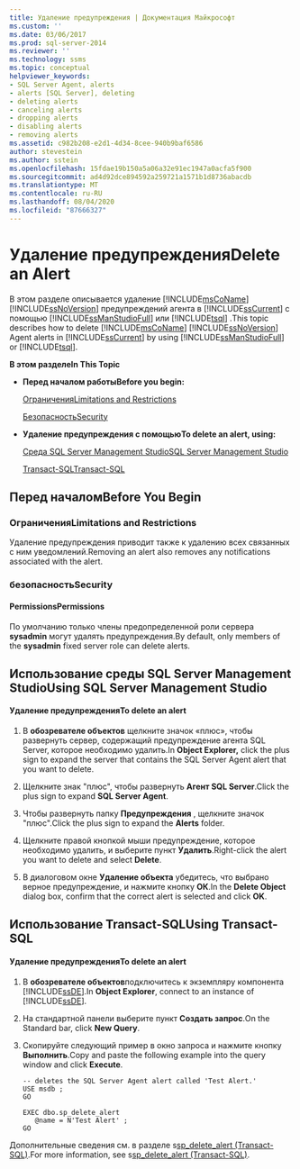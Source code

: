 ```yaml
---
title: Удаление предупреждения | Документация Майкрософт
ms.custom: ''
ms.date: 03/06/2017
ms.prod: sql-server-2014
ms.reviewer: ''
ms.technology: ssms
ms.topic: conceptual
helpviewer_keywords:
- SQL Server Agent, alerts
- alerts [SQL Server], deleting
- deleting alerts
- canceling alerts
- dropping alerts
- disabling alerts
- removing alerts
ms.assetid: c982b208-e2d1-4d34-8cee-940b9baf6586
author: stevestein
ms.author: sstein
ms.openlocfilehash: 15fdae19b150a5a06a32e91ec1947a0acfa5f900
ms.sourcegitcommit: ad4d92dce894592a259721a1571b1d8736abacdb
ms.translationtype: MT
ms.contentlocale: ru-RU
ms.lasthandoff: 08/04/2020
ms.locfileid: "87666327"
---
```

# <a name="delete-an-alert"></a><span data-ttu-id="65f82-102">Удаление предупреждения</span><span class="sxs-lookup"><span data-stu-id="65f82-102">Delete an Alert</span></span>
  <span data-ttu-id="65f82-103">В этом разделе описывается удаление [!INCLUDE[msCoName](../../includes/msconame-md.md)] [!INCLUDE[ssNoVersion](../../includes/ssnoversion-md.md)] предупреждений агента в [!INCLUDE[ssCurrent](../../includes/sscurrent-md.md)] с помощью [!INCLUDE[ssManStudioFull](../../includes/ssmanstudiofull-md.md)] или [!INCLUDE[tsql](../../includes/tsql-md.md)] .</span><span class="sxs-lookup"><span data-stu-id="65f82-103">This topic describes how to delete [!INCLUDE[msCoName](../../includes/msconame-md.md)] [!INCLUDE[ssNoVersion](../../includes/ssnoversion-md.md)] Agent alerts in [!INCLUDE[ssCurrent](../../includes/sscurrent-md.md)] by using [!INCLUDE[ssManStudioFull](../../includes/ssmanstudiofull-md.md)] or [!INCLUDE[tsql](../../includes/tsql-md.md)].</span></span>  
  
 <span data-ttu-id="65f82-104">**В этом разделе**</span><span class="sxs-lookup"><span data-stu-id="65f82-104">**In This Topic**</span></span>  
  
-   <span data-ttu-id="65f82-105">**Перед началом работы**</span><span class="sxs-lookup"><span data-stu-id="65f82-105">**Before you begin:**</span></span>  
  
     [<span data-ttu-id="65f82-106">Ограничения</span><span class="sxs-lookup"><span data-stu-id="65f82-106">Limitations and Restrictions</span></span>](#Restrictions)  
  
     [<span data-ttu-id="65f82-107">Безопасность</span><span class="sxs-lookup"><span data-stu-id="65f82-107">Security</span></span>](#Security)  
  
-   <span data-ttu-id="65f82-108">**Удаление предупреждения с помощью**</span><span class="sxs-lookup"><span data-stu-id="65f82-108">**To delete an alert, using:**</span></span>  
  
     [<span data-ttu-id="65f82-109">Среда SQL Server Management Studio</span><span class="sxs-lookup"><span data-stu-id="65f82-109">SQL Server Management Studio</span></span>](#SSMSProcedure)  
  
     [<span data-ttu-id="65f82-110">Transact-SQL</span><span class="sxs-lookup"><span data-stu-id="65f82-110">Transact-SQL</span></span>](#TsqlProcedure)  
  
##  <a name="before-you-begin"></a><a name="BeforeYouBegin"></a> <span data-ttu-id="65f82-111">Перед началом</span><span class="sxs-lookup"><span data-stu-id="65f82-111">Before You Begin</span></span>  
  
###  <a name="limitations-and-restrictions"></a><a name="Restrictions"></a> <span data-ttu-id="65f82-112">Ограничения</span><span class="sxs-lookup"><span data-stu-id="65f82-112">Limitations and Restrictions</span></span>  
 <span data-ttu-id="65f82-113">Удаление предупреждения приводит также к удалению всех связанных с ним уведомлений.</span><span class="sxs-lookup"><span data-stu-id="65f82-113">Removing an alert also removes any notifications associated with the alert.</span></span>  
  
###  <a name="security"></a><a name="Security"></a> <span data-ttu-id="65f82-114">безопасность</span><span class="sxs-lookup"><span data-stu-id="65f82-114">Security</span></span>  
  
####  <a name="permissions"></a><a name="Permissions"></a> <span data-ttu-id="65f82-115">Permissions</span><span class="sxs-lookup"><span data-stu-id="65f82-115">Permissions</span></span>  
 <span data-ttu-id="65f82-116">По умолчанию только члены предопределенной роли сервера **sysadmin** могут удалять предупреждения.</span><span class="sxs-lookup"><span data-stu-id="65f82-116">By default, only members of the **sysadmin** fixed server role can delete alerts.</span></span>  
  
##  <a name="using-sql-server-management-studio"></a><a name="SSMSProcedure"></a> <span data-ttu-id="65f82-117">Использование среды SQL Server Management Studio</span><span class="sxs-lookup"><span data-stu-id="65f82-117">Using SQL Server Management Studio</span></span>  
  
#### <a name="to-delete-an-alert"></a><span data-ttu-id="65f82-118">Удаление предупреждения</span><span class="sxs-lookup"><span data-stu-id="65f82-118">To delete an alert</span></span>  
  
1.  <span data-ttu-id="65f82-119">В **обозревателе объектов** щелкните значок «плюс», чтобы развернуть сервер, содержащий предупреждение агента SQL Server, которое необходимо удалить.</span><span class="sxs-lookup"><span data-stu-id="65f82-119">In **Object Explorer,** click the plus sign to expand the server that contains the SQL Server Agent alert that you want to delete.</span></span>  
  
2.  <span data-ttu-id="65f82-120">Щелкните знак "плюс", чтобы развернуть **Агент SQL Server**.</span><span class="sxs-lookup"><span data-stu-id="65f82-120">Click the plus sign to expand **SQL Server Agent**.</span></span>  
  
3.  <span data-ttu-id="65f82-121">Чтобы развернуть папку **Предупреждения** , щелкните значок "плюс".</span><span class="sxs-lookup"><span data-stu-id="65f82-121">Click the plus sign to expand the **Alerts** folder.</span></span>  
  
4.  <span data-ttu-id="65f82-122">Щелкните правой кнопкой мыши предупреждение, которое необходимо удалить, и выберите пункт **Удалить**.</span><span class="sxs-lookup"><span data-stu-id="65f82-122">Right-click the alert you want to delete and select **Delete**.</span></span>  
  
5.  <span data-ttu-id="65f82-123">В диалоговом окне **Удаление объекта** убедитесь, что выбрано верное предупреждение, и нажмите кнопку **ОК**.</span><span class="sxs-lookup"><span data-stu-id="65f82-123">In the **Delete Object** dialog box, confirm that the correct alert is selected and click **OK**.</span></span>  
  
##  <a name="using-transact-sql"></a><a name="TsqlProcedure"></a> <span data-ttu-id="65f82-124">Использование Transact-SQL</span><span class="sxs-lookup"><span data-stu-id="65f82-124">Using Transact-SQL</span></span>  
  
#### <a name="to-delete-an-alert"></a><span data-ttu-id="65f82-125">Удаление предупреждения</span><span class="sxs-lookup"><span data-stu-id="65f82-125">To delete an alert</span></span>  
  
1.  <span data-ttu-id="65f82-126">В **обозревателе объектов**подключитесь к экземпляру компонента [!INCLUDE[ssDE](../../includes/ssde-md.md)].</span><span class="sxs-lookup"><span data-stu-id="65f82-126">In **Object Explorer**, connect to an instance of [!INCLUDE[ssDE](../../includes/ssde-md.md)].</span></span>  
  
2.  <span data-ttu-id="65f82-127">На стандартной панели выберите пункт **Создать запрос**.</span><span class="sxs-lookup"><span data-stu-id="65f82-127">On the Standard bar, click **New Query**.</span></span>  
  
3.  <span data-ttu-id="65f82-128">Скопируйте следующий пример в окно запроса и нажмите кнопку **Выполнить**.</span><span class="sxs-lookup"><span data-stu-id="65f82-128">Copy and paste the following example into the query window and click **Execute**.</span></span>  
  
    ```  
    -- deletes the SQL Server Agent alert called 'Test Alert.'  
    USE msdb ;  
    GO  
  
    EXEC dbo.sp_delete_alert  
       @name = N'Test Alert' ;  
    GO  
    ```  
  
 <span data-ttu-id="65f82-129">Дополнительные сведения см. в разделе s[sp_delete_alert &#40;Transact-SQL&#41;](/sql/relational-databases/system-stored-procedures/sp-delete-alert-transact-sql).</span><span class="sxs-lookup"><span data-stu-id="65f82-129">For more information, see s[sp_delete_alert &#40;Transact-SQL&#41;](/sql/relational-databases/system-stored-procedures/sp-delete-alert-transact-sql).</span></span>  
  
  
